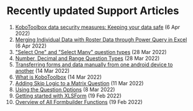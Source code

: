 # Recently updated Support Articles

<!--This page is auto generated using the `scripts/last-updated.py` script, do not update manually-->
1. [KoboToolbox data security measures: Keeping your data safe](is_my_data_safe.md) (6 Apr 2022)
1. [Merging Individual Data with Roster Data through Power Query in Excel](merging_dataset_excel_power_query.md) (6 Apr 2022)
1. ["Select One" and "Select Many" question types](select_one_and_select_many.md) (28 Mar 2022)
1. [Number, Decimal and Range Question Types](number_decimal_range.md) (28 Mar 2022)
1. [﻿Transferring forms and data manually from one android device to another](transferring_forms.md) (14 Mar 2022)
1. [What is KoboToolbox](welcome.md) (14 Mar 2022)
1. [﻿Adding Skip Logic to a Matrix Question](adding_skip_to_matrix.md) (11 Mar 2022)
1. [Using the Question Options](question_options.md) (8 Mar 2022)
1. [Getting started with XLSForm](getting_started_xlsform.md) (19 Feb 2022)
1. [Overview of All Formbuilder Functions](formbuilder.md) (19 Feb 2022)
